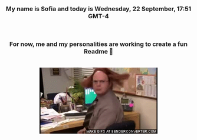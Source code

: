 


<div align="center">
<h3 >My name is Sofia and today is Wednesday, 22 September, 17:51 GMT-4</h3><br>
<h3 >For now, me and my personalities are working to create a fun Readme 👋
</h3><br>
<img src='img/dwight.gif' alt='working...'/>
</div>
